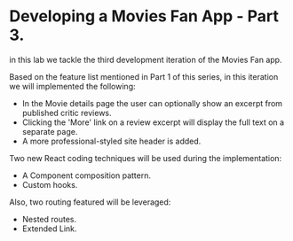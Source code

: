 # Developing a Movies Fan App - Part 3.

in this lab we tackle the third development iteration of the Movies Fan app. 

Based on the feature list mentioned in Part 1 of this series, in this iteration we will  implemented the following:

+ In the Movie details page the user can optionally show an excerpt from published critic reviews.
+ Clicking the 'More' link on a review excerpt will display the full text on a separate page.
+ A more professional-styled site header is added.

Two new React coding techniques will be used during the implementation:

+ A Component composition pattern.
+ Custom hooks.

Also, two routing featured will be leveraged:

+ Nested routes.
+ Extended Link.

